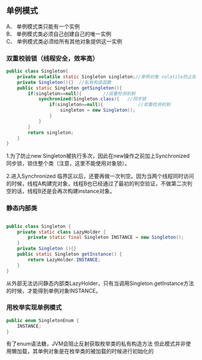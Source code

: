 ## 单例模式
A、 单例模式类只能有一个实例  
B、 单例模式类必须自己创建自己的唯一实例  
C、 单例模式类必须给所有其他对象提供这一实例

### 双重校验锁（线程安全，效率高）
```java
public class Singleton{
	private volatile static Singleton singleton;//单例对象 volatile防止指令重排
	private Singleton(){}  //私有构造函数
	public static Singleton getSingleton(){   
		if(singleton==null){        //双重检测机制
			synchronized(Singleton.class){   //同步锁
				if(singleton==null){             //双重检测机制
					singleton = new Singleton();
				}
			}
		}
		return singleton;
	}
}
```
1.为了防止new Singleton被执行多次，因此在new操作之前加上Synchronized 同步锁，锁住整个类（注意，这里不能使用对象锁）。

2.进入Synchronized 临界区以后，还要再做一次判空。因为当两个线程同时访问的时候，线程A构建完对象，线程B也已经通过了最初的判空验证，不做第二次判空的话，线程B还是会再次构建instance对象。

### 静态内部类
```java

public class Singleton {
    private static class LazyHolder {
        private static final Singleton INSTANCE = new Singleton();
    }
    private Singleton (){}
    public static Singleton getInstance() {
        return LazyHolder.INSTANCE;
    }
}
```
从外部无法访问静态内部类LazyHolder，只有当调用Singleton.getInstance方法的时候，才能得到单例对象INSTANCE。

### 用枚举实现单例模式
```java
public enum SingletonEnum {
    INSTANCE;
}
```
有了enum语法糖，JVM会阻止反射获取枚举类的私有构造方法
但此模式并非使用懒加载，其单例对象是在枚举类的被加载的时候进行初始化的




